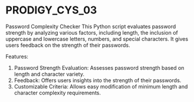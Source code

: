 # PRODIGY_CYS_03
Password Complexity Checker
This Python script evaluates password strength by analyzing various factors, including length, the inclusion of uppercase and lowercase letters, numbers, and special characters. It gives users feedback on the strength of their passwords.

Features:
1. Password Strength Evaluation: Assesses password strength based on length and character variety.
2. Feedback: Offers users insights into the strength of their passwords.
3. Customizable Criteria: Allows easy modification of minimum length and character complexity requirements.
